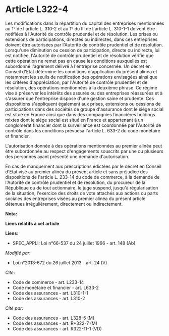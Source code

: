 # Article L322-4

Les modifications dans la répartition du capital des entreprises mentionnées au 1° de l'article L. 310-2 et au 1° du III de
l'article L. 310-1-1 doivent être notifiées à l'Autorité de contrôle prudentiel et de résolution. Les prises ou extensions de
participations, directes ou indirectes, dans ces entreprises doivent être autorisées par l'Autorité de contrôle prudentiel et
de résolution. Lorsqu'une diminution ou cession de participation, directe ou indirecte, lui est notifiée, l'Autorité de
contrôle prudentiel et de résolution vérifie que cette opération ne remet pas en cause les conditions auxquelles est
subordonné l'agrément délivré à l'entreprise concernée. Un décret en Conseil d'Etat détermine les conditions d'application du
présent alinéa et notamment les seuils de notification des opérations envisagées ainsi que les critères d'appréciation, par
l'Autorité de contrôle prudentiel et de résolution, des opérations mentionnées à la deuxième phrase. Ce régime vise à
préserver les intérêts des assurés ou des entreprises réassurées et à s'assurer que l'entreprise dispose d'une gestion saine
et prudente. Ces dispositions s'appliquent également aux prises, extensions ou cessions de participations dans des sociétés
de groupe d'assurance dont le siège social est situé en France ainsi que dans des compagnies financières holdings mixtes dont
le siège social est situé en France et appartenant à un conglomérat financier dont la surveillance est coordonnée par
l'Autorité de contrôle dans les conditions prévuesà l'article L. 633-2 du code monétaire et financier. 

L'autorisation donnée à des opérations mentionnées au premier alinéa peut être subordonnée au respect d'engagements souscrits
par une ou plusieurs des personnes ayant présenté une demande d'autorisation. 

En cas de manquement aux prescriptions édictées par le décret en Conseil d'Etat visé au premier alinéa du présent article et
sans préjudice des dispositions de l'article L. 233-14 du code de commerce, à la demande de l'Autorité de contrôle prudentiel
et de résolution, du procureur de la République ou de tout actionnaire, le juge suspend, jusqu'à régularisation de la
situation, l'exercice des droits de vote attachés aux actions ou parts sociales des entreprises visées au premier alinéa du
présent article détenues irrégulièrement, directement ou indirectement.

**Nota:**



**Liens relatifs à cet article**

**Liens**:

  - SPEC_APPLI: Loi n°66-537 du 24 juillet 1966 - art. 148 (Ab)

_Modifié par_:

  - Loi n°2013-672 du 26 juillet 2013 - art. 24 (V)

_Cite_:

  - Code de commerce - art. L233-14
  - Code monétaire et financier - art. L633-2
  - Code des assurances - art. L310-1-1
  - Code des assurances - art. L310-2

_Cité par_:

  - Code des assurances - art. L328-5 (M)
  - Code des assurances - art. R*322-7 (M)
  - Code des assurances - art. R322-11-1 (VD)
